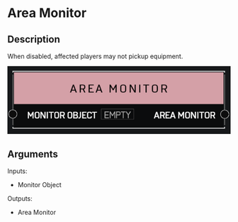 # Area Monitor

## Description

When disabled, affected players may not pickup equipment.

![Area Monitor](../../.gitbook/assets/images/scripting/variables-basic/area-monitor.png)

## Arguments

Inputs:

* Monitor Object

Outputs:

* Area Monitor
